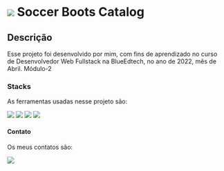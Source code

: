 # <img src="https://img.icons8.com/external-flaticons-lineal-color-flat-icons/30/000000/external-soccer-boots-football-soccer-flaticons-lineal-color-flat-icons.png"/> Soccer Boots Catalog 

## Descrição
Esse projeto foi desenvolvido por mim, com fins de aprendizado no curso de Desenvolvedor Web Fullstack na BlueEdtech, no ano de 2022, mês de Abril. Módulo-2

### Stacks
As ferramentas usadas nesse projeto são: 

<img src="https://img.icons8.com/ios-filled/100/000000/javascript-logo.png"/>
<img src="https://img.icons8.com/ios-filled/100/000000/html-5--v1.png"/>
<img src="https://img.icons8.com/ios-filled/100/000000/css3.png"/>
<img src="https://img.icons8.com/windows/96/000000/nodejs.png"/>

#### Contato
Os meus contatos são: 

<a href="https://www.linkedin.com/in/jaymesonmendes/" target="_blank"
        ><img src="https://img.icons8.com/ios-filled/100/000000/linkedin-circled--v1.png"/></a>